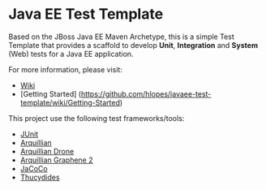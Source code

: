 # Java EE Test Template

Based on the JBoss Java EE Maven Archetype, this is a simple Test Template that provides a scaffold to develop **Unit**, **Integration** and **System** (Web) tests for a Java EE application.

For more information, please visit:

* [Wiki](https://github.com/hlopes/javaee-test-template/wiki)
* [Getting Started] (https://github.com/hlopes/javaee-test-template/wiki/Getting-Started)

This project use the following test frameworks/tools:

* [JUnit](http://junit.org/)
* [Arquillian](http://arquillian.org/)
* [Arquillian Drone](https://docs.jboss.org/author/display/ARQ/Drone)
* [Arquillian Graphene 2](https://docs.jboss.org/author/display/ARQGRA2/Home)
* [JaCoCo](http://www.eclemma.org/jacoco/)
* [Thucydides](http://www.thucydides.info/)
